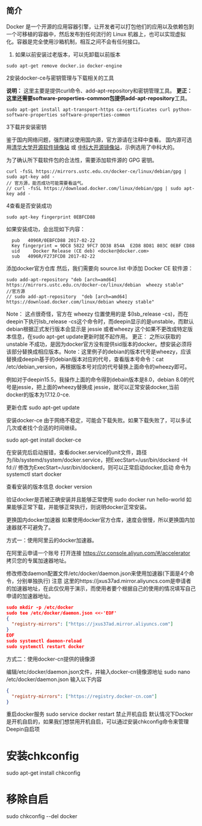 ## 简介

Docker 是一个开源的应用容器引擎，让开发者可以打包他们的应用以及依赖包到一个可移植的容器中，然后发布到任何流行的 Linux 机器上，也可以实现虚拟化。容器是完全使用沙箱机制，相互之间不会有任何接口。

1. 如果以前安装过老版本，可以先卸载以前版本

```shell
sudo apt-get remove docker.io docker-engine
```



2安装docker-ce与密钥管理与下载相关的工具

**说明：** 这里主要是提供curl命令、add-apt-repository和密钥管理工具。 **更正：**这里还需要software-properties-common包提供**add-apt-repository**工具。

```shell
sudo apt-get install apt-transport-https ca-certificates curl python-software-properties software-properties-common
```

3下载并安装密钥

鉴于国内网络问题，强烈建议使用国内源，官方源请在注释中查看。 国内源可选用[清华大学开源软件镜像站](https://mirrors.tuna.tsinghua.edu.cn/help/docker-ce/) 或 [中科大开源镜像站](http://mirrors.ustc.edu.cn/)，示例选用了中科大的。

为了确认所下载软件包的合法性，需要添加软件源的 GPG 密钥。

```shell
curl -fsSL https://mirrors.ustc.edu.cn/docker-ce/linux/debian/gpg | sudo apt-key add -
// 官方源，能否成功可能需要看运气。
// curl -fsSL https://download.docker.com/linux/debian/gpg | sudo apt-key add -
```

4查看是否安装成功

```shell
sudo apt-key fingerprint 0EBFCD88
```

如果安装成功，会出现如下内容：

```shell
  pub   4096R/0EBFCD88 2017-02-22              
  Key fingerprint = 9DC8 5822 9FC7 DD38 854A  E2D8 8D81 803C 0EBF CD88  
  uid     Docker Release (CE deb) <docker@docker.com>  
  sub   4096R/F273FCD8 2017-02-22
```


添加docker官方仓库
然后，我们需要向 source.list 中添加 Docker CE 软件源：

```shell
sudo add-apt-repository "deb [arch=amd64] https://mirrors.ustc.edu.cn/docker-ce/linux/debian  wheezy stable"
//官方源
// sudo add-apt-repository  "deb [arch=amd64] https://download.docker.com/linux/debian wheezy stable"
```


Note： 这点很奇怪，官方在 wheezy 位置使用的是 $(lsb_release -cs)，而在deepin下执行lsb_release -cs这个命令时，而deepin显示的是unstable，而默认debian根据正式发行版本会显示是 jessie 或者wheezy 这个如果不更改成特定版本信息，在sudo apt-get update更新时就不起作用。
更正： 之所以获取的 unstable 不成功，是因为docker官方没有提供sid版本的docker。想安装必须将该部分替换成相应版本。Note：这里例子的debian的版本代号是wheezy，应该替换成deepin基于的debian版本对应的代号，查看版本号命令：cat /etc/debian_version，再根据版本号对应的代号替换上面命令的wheezy即可。

例如对于deepin15.5，我操作上面的命令得到debain版本是8.0，debian 8.0的代号是jessie，把上面的wheezy替换成 jessie，就可以正常安装docker,当前docker的版本为17.12.0-ce.

更新仓库
sudo apt-get update

安装docker-ce
由于网络不稳定，可能会下载失败。如果下载失败了，可以多试几次或者找个合适的时间继续。

sudo apt-get install docker-ce

在安装完后启动报错，查看docker.service的unit文件，路径为/lib/systemd/system/docker.service，把ExecStart=/usr/bin/dockerd -H fd:// 修改为ExecStart=/usr/bin/dockerd，则可以正常启动docker,启动 命令为 systemctl start docker

查看安装的版本信息
docker version

验证docker是否被正确安装并且能够正常使用
sudo docker run hello-world
如果能够正常下载，并能够正常执行，则说明docker正常安装。

更换国内docker加速器
如果使用docker官方仓库，速度会很慢，所以更换国内加速器就不可避免了。

方式一：使用阿里云的docker加速器。

在阿里云申请一个账号
打开连接 https://cr.console.aliyun.com/#/accelerator 拷贝您的专属加速器地址。

修改修改daemon配置文件/etc/docker/daemon.json来使用加速器(下面是4个命令，分别单独执行)
注意 这里的https://jxus37ad.mirror.aliyuncs.com是申请者的加速器地址，在此仅仅用于演示，而使用者要个根据自己的使用的情况填写自己申请的加速器地址。

```json
sudo mkdir -p /etc/docker
sudo tee /etc/docker/daemon.json <<-'EOF'
{
  "registry-mirrors": ["https://jxus37ad.mirror.aliyuncs.com"]
}
EOF
sudo systemctl daemon-reload
sudo systemctl restart docker
```


方式二：使用docker-cn提供的镜像源

编辑/etc/docker/daemon.json文件，并输入docker-cn镜像源地址
sudo nano /etc/docker/daemon.json
输入以下内容

```json
{
  "registry-mirrors": ["https://registry.docker-cn.com"]
}
```


重启docker服务
sudo service docker restart
禁止开机自启
默认情况下Docker是开机自启的，如果我们想禁用开机自启，可以通过安装chkconfig命令来管理Deepin自启项

# 安装chkconfig
sudo apt-get install chkconfig
# 移除自启
sudo chkconfig --del docker